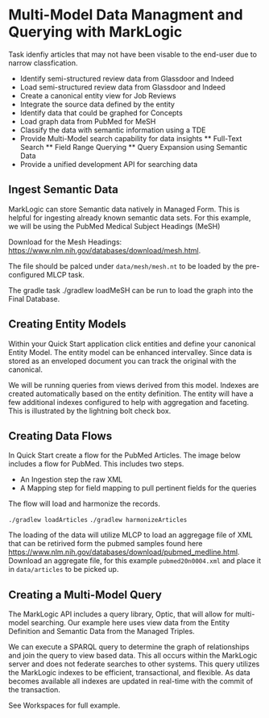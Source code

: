 # Multi-Model Data Managment and Querying with MarkLogic

Task idenfiy articles that may not have been visable to the end-user due to narrow classfication.

* Identify semi-structured review data from Glassdoor and Indeed
* Load semi-structured review data from Glassdoor and Indeed
* Create a canonical entity view for Job Reviews
* Integrate the source data defined by the entity
* Identify data that could be graphed for Concepts
* Load graph data from PubMed for MeSH
* Classify the data with semantic information using a TDE
* Provide Multi-Model search capability for data insights
** Full-Text Search
** Field Range Querying
** Query Expansion using Semantic Data
* Provide a unified development API for searching data

## Ingest Semantic Data

MarkLogic can store Semantic data natively in Managed Form. This is helpful for ingesting already known semantic data sets. For this example, we will be using the PubMed Medical Subject Headings (MeSH)

Download for the Mesh Headings: <https://www.nlm.nih.gov/databases/download/mesh.html>.

The file should be palced under `data/mesh/mesh.nt` to be loaded by the pre-configured MLCP task.

The gradle task ./gradlew loadMeSH can be run to load the graph into the Final Database.

## Creating Entity Models

Within your Quick Start application click entities and define your canonical Entity Model. The entity model can be enhanced intervalley. Since data is stored as an enveloped document you can track the original with the canonical.

We will be running queries from views derived from this model. Indexes are created automatically based on the entity definition. The entity will have a few additional indexes configured to help with aggregation and faceting. This is illustrated by the lightning bolt check box.

## Creating Data Flows

In Quick Start create a flow for the PubMed Articles. The image below includes a flow for PubMed. This includes two steps.

* An Ingestion step the raw XML
* A Mapping step for field mapping to pull pertinent fields for the queries

The flow will load and harmonize the records.

`./gradlew loadArticles`
`./gradlew harmonizeArticles`

The loading of the data will utilize MLCP to load an aggregage file of XML that can be retirived form the pubmed samples found here <https://www.nlm.nih.gov/databases/download/pubmed_medline.html>. Download an aggregate file, for this example `pubmed20n0004.xml` and place it in `data/articles` to be picked up.

## Creating a Multi-Model Query

The MarkLogic API includes a query library, Optic, that will allow for multi-model searching. Our example here uses view data from the Entity Definition and Semantic Data from the Managed Triples.

We can execute a SPARQL query to determine the graph of relationships and join the query to view based data. This all occurs within the MarkLogic server and does not federate searches to other systems. This query utilizes the MarkLogic indexes to be efficient, transactional, and flexible. As data becomes available all indexes are updated in real-time with the commit of the transaction.

See Workspaces for full example.
